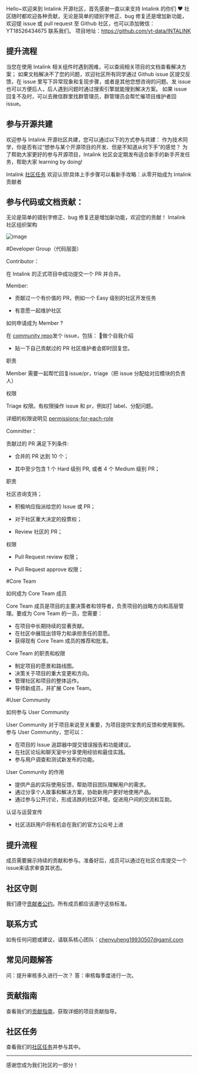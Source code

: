 Hello~欢迎来到 Intalink 开源社区，首先感谢一直以来支持 Intalink 的你们 ❤
社区随时都欢迎各种贡献，无论是简单的错别字修正、bug 修复还是增加新功能，欢迎提 issue 或 pull request 至 Github 社区，也可以添加微信：YT18526434675 联系我们。
项目地址：https://github.com/yt-data/INTALINK

## 提升流程
当您在使用 Intalink 相关组件时遇到困难，可以查阅相关项目的文档查看解决方案；
如果文档解决不了您的问题，欢迎社区所有同学通过 Github issue 区提交反馈，在 issue 里写下异常现象和复现步骤，或者是其他您想咨询的问题。发 issue 也可以方便后人，后人遇到问题时通过搜索引擎就能搜到解决方案。
如果 issue 回复不及时，可以去微信群里找群管理员，群管理员会帮忙催项目维护者回 issue。

## 参与开源共建
欢迎参与 Intalink 开源社区共建，您可以通过以下的方式参与共建：
作为技术同学，你是否有过“想参与某个开源项目的开发、但是不知道从何下手”的感觉？ 为了帮助大家更好的参与开源项目，Intalink 社区会定期发布适合新手的新手开发任务，帮助大家 learning by doing!

Intalink [社区任务](https://github.com/yt-data/community/issues/1) 欢迎认领!具体上手步骤可以看新手攻略：从零开始成为 Intalink 贡献者

## 参与代码或文档贡献：
无论是简单的错别字修正、bug 修复还是增加新功能，欢迎您的贡献！
Intalink 社区组织架构

![image](https://github.com/yt-data/INTALINK/assets/162880729/f371b48e-7b65-4333-ab4c-e0e9e43f7d8e)

#Developer Group（代码层面）

Contributor：

在 Intalink 的正式项目中成功提交一个 PR 并合并。



Member:

- 贡献过一个有价值的 PR，例如一个 Easy 级别的社区开发任务

- 有意愿一起维护社区

如何申请成为 Member ?

在 [community repo](https://github.com/ytlmd/community/issues)发个 issue，包括：
做个自我介绍

- 贴一下自己贡献过的 PR
社区维护者会即时回复您。

职责

Member 需要一起帮忙回复issue/pr，triage（把 issue 分配给对应模块的负责人）

权限

Triage 权限。有权限操作 issue 和 pr，例如打 label、分配问题。

详细的权限说明见 [permissions-for-each-role](https://docs.github.com/en/organizations/managing-user-access-to-your-organizations-repositories/managing-repository-roles/repository-roles-for-an-organization#permissions-for-each-role)



Committer：

贡献过的 PR 满足下列条件:

- 合并的 PR 达到 10 个；

- 其中至少包含 1 个 Hard 级别 PR, 或者 4 个 Medium 级别 PR；

职责

社区咨询支持；

- 积极响应指派给您的 Issue 或 PR；

- 对于社区重大决定的投票权；

- Review 社区的 PR；

权限

- Pull Request review 权限；

- Pull Request approve 权限；




#Core Team

如何成为 Core Team 成员

Core Team 成员是项目的主要决策者和领导者，负责项目的战略方向和高层管理。要成为 Core Team 的一员，您需要：

- 在项目中长期持续的显著贡献。
- 在社区中展现出领导力和承担责任的意愿。
- 获得现有 Core Team 成员的推荐和批准。

Core Team 的职责和权限

- 制定项目的愿景和路线图。
- 决策关于项目的重大变更和方向。
- 管理社区和项目的整体运作。
- 导师新成员，并扩展 Core Team。




#User Community

如何参与 User Community

User Community 对于项目来说至关重要，为项目提供宝贵的反馈和使用案例。参与 User Community，您可以：

- 在项目的 Issue 追踪器中提交错误报告和功能建议。
- 在社区论坛和聊天室中分享使用经验和最佳实践。
- 参与用户调查和测试新发布的功能。

 User Community 的作用
 
- 提供产品的实际使用反馈，帮助项目团队理解用户的需求。
- 通过分享个人故事和解决方案，协助新用户更好地使用产品。
- 通过参与公开讨论，形成活跌的社区环境，促进用户间的交流和互助。

认证与运营宣传

- 社区活跃用户将有机会在我们的官方公众号上进


## 提升流程

成员需要展示持续的贡献和参与。准备好后，成员可以通过在社区仓库提交一个issue来请求审查其状态。

## 社区守则

我们遵守[贡献者公约](https://www.contributor-covenant.org/zh-tw/)。所有成员都应该遵守这些标准。

## 联系方式

如有任何问题或建议，请联系核心团队：[chenyuheng19930507@gamil.com](1010747237@qq.com)

## 常见问题解答

问：提升审核多久进行一次？
答：审核每季度进行一次。

## 贡献指南

查看我们的[贡献指南](/CONTRIBUTING.md)，获取详细的项目贡献指导。

## 社区任务

查看我们的[社区任务](https://github.com/yt-data/community/issues/1)并参与其中。

---

感谢您成为我们社区的一部分！
